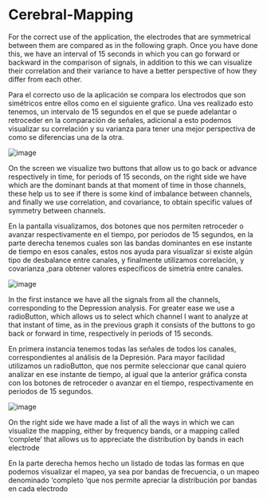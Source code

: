 # Cerebral-Mapping
For the correct use of the application, the electrodes that are symmetrical between them are compared as in the following graph.
Once you have done this, we have an interval of 15 seconds in which you can go forward or backward in the comparison of signals, in addition to this we can visualize their correlation and their variance to have a better perspective of how they differ from each other. 

Para el correcto uso de la aplicación se compara los electrodos que son simétricos entre ellos como en el siguiente grafico.
Una ves realizado esto tenemos, un intervalo de 15 segundos en el que se puede adelantar o retroceder en la comparación de señales, adicional a esto podemos visualizar su correlación y su varianza para tener una mejor perspectiva de como se diferencias una de la otra. 

![image](https://user-images.githubusercontent.com/61216816/120526790-39b03e00-c39f-11eb-8757-4005449d1c9b.png)


On the screen we visualize two buttons that allow us to go back or advance respectively in time, for periods of 15 seconds, on the right side we have which are the dominant bands at that moment of time in those channels, these help us to see if there is some kind of imbalance between channels, and finally we use correlation, and covariance, to obtain specific values of symmetry between channels. 

En la pantalla visualizamos, dos botones que nos permiten retroceder o avanzar respectivamente  en el tiempo, por periodos de 15 segundos, en la parte derecha tenemos cuales son las bandas dominantes en ese instante de tiempo en esos canales, estos nos ayuda para visualizar si existe algún tipo de desbalance entre canales, y finalmente utilizamos correlación, y covarianza ,para obtener valores específicos de simetría entre canales.

![image](https://user-images.githubusercontent.com/61216816/120527414-eb4f6f00-c39f-11eb-8bde-b7a7fd4ea470.png)


In the first instance we have all the signals from all the channels, corresponding to the Depression analysis. For greater ease we use a radioButton, which allows us to select which channel I want to analyze at that instant of time, as in the previous graph it consists of the buttons to go back or forward in time, respectively in periods of 15 seconds. 

En primera instancia tenemos todas las señales de todos los canales, correspondientes al análisis de la Depresión. Para mayor facilidad utilizamos un radioButton, que nos permite seleccionar que canal quiero analizar en ese instante de tiempo, al igual que la anterior gráfica consta con los botones de retroceder o avanzar en el tiempo, respectivamente en periodos de 15 segundos.


![image](https://user-images.githubusercontent.com/61216816/120526936-63696500-c39f-11eb-9a42-1cf56c446e52.png)


On the right side we have made a list of all the ways in which we can visualize the mapping, either by frequency bands, or a mapping called ‘complete‘ that allows us to appreciate the distribution by bands in each electrode 

En la parte derecha hemos hecho un listado de todas las formas en que podemos visualizar el mapeo, ya sea por bandas de frecuencia, o un mapeo denominado ‘completo ‘que nos permite apreciar la distribución por bandas en cada electrodo
